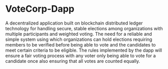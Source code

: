# VoteCorp-Dapp
A decentralized application built on blockchain distributed ledger technology for handling secure, stable elections among organizations with multiple participants and weighted voting.
The need for a reliable and simple system using which organizations can hold elections requiring members to be verified before being able to vote and the candidates to meet certain criteria to be eligible. The rules implemented by the dapp will ensure a fair voting process with any voter only being able to vote for a candidate once also ensuring that all votes are counted equally.

